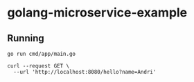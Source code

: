 # golang-microservice-example
## Running

```
go run cmd/app/main.go
```

```
curl --request GET \
  --url 'http://localhost:8080/hello?name=Andri'
```
